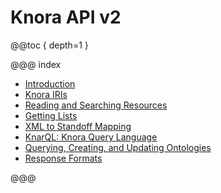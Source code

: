 <!---
Copyright © 2015-2018 the contributors (see Contributors.md).

This file is part of Knora.

Knora is free software: you can redistribute it and/or modify
it under the terms of the GNU Affero General Public License as published
by the Free Software Foundation, either version 3 of the License, or
(at your option) any later version.

Knora is distributed in the hope that it will be useful,
but WITHOUT ANY WARRANTY; without even the implied warranty of
MERCHANTABILITY or FITNESS FOR A PARTICULAR PURPOSE.  See the
GNU Affero General Public License for more details.

You should have received a copy of the GNU Affero General Public
License along with Knora.  If not, see <http://www.gnu.org/licenses/>.
-->

# Knora API v2

@@toc { depth=1 }

@@@ index

- [Introduction](introduction.md)
- [Knora IRIs](knora-iris.md)
- [Reading and Searching Resources](reading-and-searching-resources.md)
- [Getting Lists](getting-lists.md)
- [XML to Standoff Mapping](xml-to-standoff-mapping.md)
- [KnarQL: Knora Query Language](query-language.md)
- [Querying, Creating, and Updating Ontologies](ontology-information.md)
- [Response Formats](response-formats.md)

@@@

